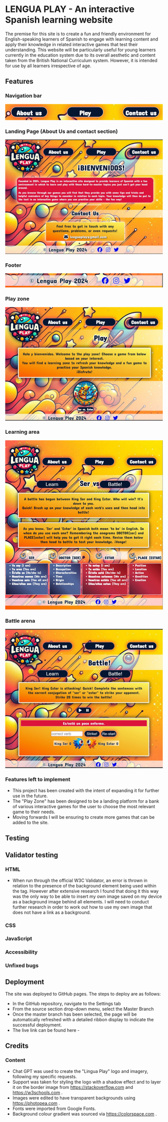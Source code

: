 # LENGUA PLAY - An interactive Spanish learning website

The premise for this site is to create a fun and friendly environment for English-speaking learners of Spanish to engage with learning content and apply their knowledge in related interactive games that test their understanding. 
This website will be particularly useful for young learners currently in the education system due to its overall aesthetic and content taken from the British National Curriculum system. However, it is intended for use by all learners irrespective of age.


## Features

### Navigation bar 

<img src="assets/images/Navigation bar.JPG" title = "Navigation bar">

### Landing Page (About Us and contact section)

<img src="assets/images/landing page.JPG" title = "landing page">

### Footer

<img src="assets/images/footer.JPG" title = "footer">

### Play zone

<img src="assets/images/play zone.JPG" title="play zone">

### Learning area

<img src="assets/images/learning zone.JPG" title = "learning zone">

### Battle arena

<img src="assets/images/battle zone.JPG" title = "battle game page">

### Features left to implement

* This project has been created with the intent of expanding it for further use in the future.
* The "Play Zone" has been designed to be a landing platform for a bank of various interactive games for the user to choose the most relevant game to their needs.
* Moving forwards I will be ensuring to create more games that can be added to the site.

## Testing


## Validator testing

### HTML
* When run through the official W3C Validator, an error is thrown in relation to the presence of the background element being used within the <body> tag. However after extensive research I found that doing it this way was the only way to be able to insert my own image saved on my device as a background image behind all elements. I will need to conduct further research in order to work out how to use my own image that does not have a link as a background. 

### CSS


### JavaScript


### Accessibility


### Unfixed bugs


## Deployment

The site was deployed to GitHub pages. The steps to deploy are as follows:
* In the GitHub repository, navigate to the Settings tab
* From the source section drop-down menu, select the Master Branch
* Once the master branch has been selected, the page will be automatically refreshed with a detailed ribbon display to indicate the successful deployment.
* The live link can be found here - 

## Credits

### Content

* Chat GPT was used to create the "Lingua Play" logo and imagery, following my specific requests.
* Support was taken for styling the logo with a shadow effect and to layer it on the border image from https://stackoverflow.com and https://w3schools.com .
* Images were edited to have transparent backgrounds using https://photopea.com .
* Fonts were imported from Google Fonts. 
* Background colour gradient was sourced via https://colorspace.com . 